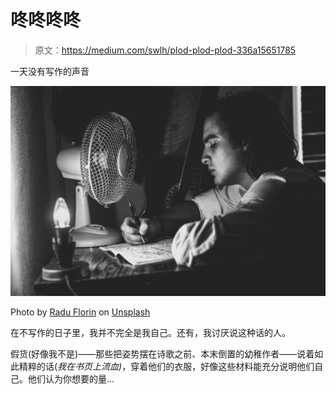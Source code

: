 # 咚咚咚咚

> 原文：<https://medium.com/swlh/plod-plod-plod-336a15651785>

一天没有写作的声音

![](img/9d66805f16a5d6862e9d5d0347042ace.png)

Photo by [Radu Florin](https://unsplash.com/@raduflorin?utm_source=unsplash&utm_medium=referral&utm_content=creditCopyText) on [Unsplash](https://unsplash.com/search/photos/poet?utm_source=unsplash&utm_medium=referral&utm_content=creditCopyText)

在不写作的日子里，我并不完全是我自己。还有，我讨厌说这种话的人。

假货(好像我不是)——那些把姿势摆在诗歌之前、本末倒置的幼稚作者——说着如此精粹的话(*我在书页上流血)*，穿着他们的衣服，好像这些材料能充分说明他们自己。他们认为你想要的量…